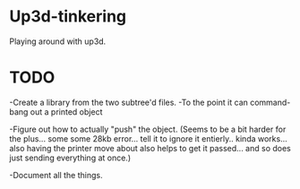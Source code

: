 # Up3d-tinkering
Playing around with up3d. 

# TODO

-Create a library from the two subtree'd files.
  -To the point it can command-bang out a printed object

-Figure out how to actually "push" the object. (Seems to be a bit harder for the plus... some some 28kb error... tell it to ignore it entierly.. kinda works... also having the printer move about also helps to get it passed... and so does just sending everything at once.)

-Document all the things.

